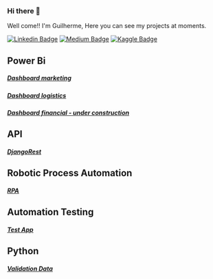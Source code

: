 ### Hi there 👋

Well come!!
I'm Guilherme, Here you can see my projects at moments.


[![Linkedin Badge](https://img.shields.io/badge/-LinkedIn-blue?style=flat-square&logo=Linkedin&logoColor=white&link=https://www.linkedin.com/in/guilhermeggarcia/)](https://www.linkedin.com/in/guilhermeggarcia/)
[![Medium Badge](https://img.shields.io/badge/-Medium-black?style=flat-square&logo=Medium&logoColor=white&link=https://medium.com/@guilhermegoesgarcia)](https://medium.com/@guilhermegoesgarcia)
[![Kaggle Badge](https://img.shields.io/badge/-kaggle-blue?style=flat-square&logo=kaggle&logoColor=white&link=https://www.kaggle.com/gui230)](https://www.kaggle.com/gui230)


## Power Bi
 ##### [Dashboard marketing](https://github.com/guilhermegoesgarcia/Power_BI_marketing)
 ##### [Dashboard logistics](https://github.com/guilhermegoesgarcia/Power_BI_logistica)
 ##### [Dashboard financial - under construction](https://github.com/guilhermegoesgarcia/Power_BI_financeiro)
 
 
## API
##### [DjangoRest](https://github.com/guilhermegoesgarcia/AluraFlix.API-DjangoRest)


## Robotic Process Automation
##### [RPA](https://github.com/guilhermegoesgarcia/RPA_Automatizando-preenchimento-de-formulario-Web)

## Automation Testing
##### [Test App](https://github.com/guilhermegoesgarcia/TestesAutomatizados)

## Python
##### [Validation Data](https://github.com/guilhermegoesgarcia/ValidandoDados_Python)

